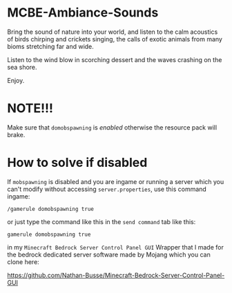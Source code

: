 # MCBE-Ambiance-Sounds

Bring the sound of nature into your world,
and listen to the calm acoustics of birds chirping and crickets singing,
the calls of exotic animals from many bioms stretching far and wide.

Listen to the wind blow in scorching dessert and the waves crashing on the sea shore.

Enjoy.

# NOTE!!! 

Make sure that ```domobspawning``` is *enabled* otherwise the resource pack will brake.

# How to solve if disabled

 If ```mobspawning``` is disabled and you are ingame or running a server which you can't modify without accessing ```server.properties```,
use this command ingame:

      
    /gamerule domobspawning true
      

or just type the command like this in the ```send command``` tab like this:


    gamerule domobspawning true


in my ```Minecraft Bedrock Server Control Panel GUI``` Wrapper that I made for the bedrock dedicated server 
software made by Mojang which you can clone here:

https://github.com/Nathan-Busse/Minecraft-Bedrock-Server-Control-Panel-GUI


